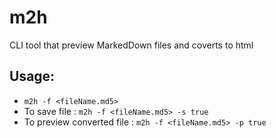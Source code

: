 # m2h
CLI tool that preview MarkedDown files  and coverts to html
## Usage:
- ```m2h -f <fileName.md5>``` 
- To save file : ```m2h -f <fileName.md5> -s true```
- To preview converted file : ```m2h -f <fileName.md5> -p true```
